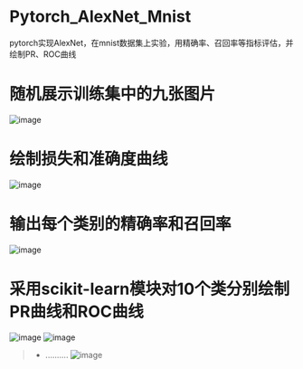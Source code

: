 # Pytorch_AlexNet_Mnist
pytorch实现AlexNet，在mnist数据集上实验，用精确率、召回率等指标评估，并绘制PR、ROC曲线
# 随机展示训练集中的九张图片
![image](https://user-images.githubusercontent.com/64317292/173069102-2624c3ae-3031-4c89-b593-1ac62ff17493.png)
# 绘制损失和准确度曲线
![image](https://user-images.githubusercontent.com/64317292/173069147-dfbd0115-649f-4eaf-a9f1-7ef5e345cddc.png)
# 输出每个类别的精确率和召回率
![image](https://user-images.githubusercontent.com/64317292/173069186-a43b7243-7fd5-4afd-b157-53d3dcb2f65e.png)
# 采用scikit-learn模块对10个类分别绘制PR曲线和ROC曲线
![image](https://user-images.githubusercontent.com/64317292/173069284-ec52df7d-d99f-4137-ba3e-33acdf78dcff.png)
![image](https://user-images.githubusercontent.com/64317292/173069460-0b930eac-e9de-46c0-b2f5-71d23343dddf.png)
>- ..........
![image](https://user-images.githubusercontent.com/64317292/173069575-e7422544-1718-4e3f-b846-b51298568ec4.png)
